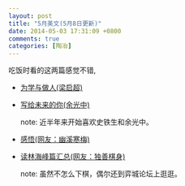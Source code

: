 ```yaml
---
layout: post
title: "5月美文(5月8日更新)"
date: 2014-05-03 17:31:09 +0800
comments: true
categories: [陶冶]
---
```

吃饭时看的这两篇感觉不错,

- [为学与做人(梁启超)](http://www.douban.com/group/topic/18968475/)
- [写给未来的你(余光中)](http://www.douban.com/group/topic/50477728/)

	note: 近半年来开始喜欢史铁生和余光中。

- [感悟(网友：幽溪寒梅)](http://bbs.eweiqi.com/dispbbs.asp?boardid=2&Id=100255262)
- [读林海峰篇汇总(网友：独善棋身)](http://bbs.eweiqi.com/dispbbs.asp?boardid=2&Id=100254833)

	note: 虽然不怎么下棋，偶尔还到弈城论坛上逛逛。

